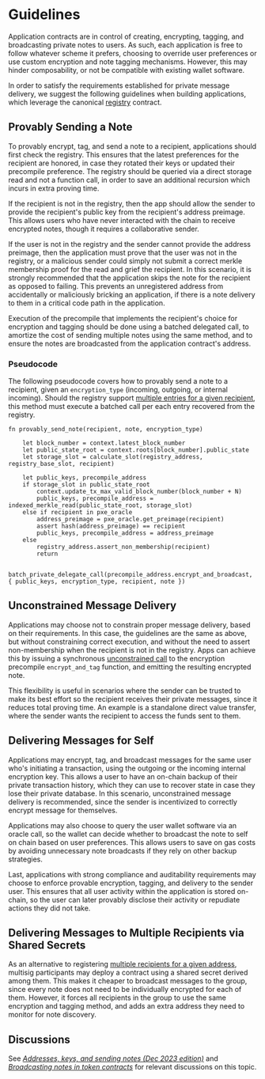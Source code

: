 # Guidelines

Application contracts are in control of creating, encrypting, tagging, and broadcasting private notes to users. As such, each application is free to follow whatever scheme it prefers, choosing to override user preferences or use custom encryption and note tagging mechanisms. However, this may hinder composability, or not be compatible with existing wallet software.

In order to satisfy the requirements established for private message delivery, we suggest the following guidelines when building applications, which leverage the canonical [registry](../pre-compiled-contracts/registry.md) contract.

## Provably Sending a Note

To provably encrypt, tag, and send a note to a recipient, applications should first check the registry. This ensures that the latest preferences for the recipient are honored, in case they rotated their keys or updated their precompile preference. The registry should be queried via a direct storage read and not a function call, in order to save an additional recursion which incurs in extra proving time.

If the recipient is not in the registry, then the app should allow the sender to provide the recipient's public key from the recipient's address preimage. This allows users who have never interacted with the chain to receive encrypted notes, though it requires a collaborative sender.

If the user is not in the registry and the sender cannot provide the address preimage, then the application must prove that the user was not in the registry, or a malicious sender could simply not submit a correct merkle membership proof for the read and grief the recipient. In this scenario, it is strongly recommended that the application skips the note for the recipient as opposed to failing. This prevents an unregistered address from accidentally or maliciously bricking an application, if there is a note delivery to them in a critical code path in the application.

Execution of the precompile that implements the recipient's choice for encryption and tagging should be done using a batched delegated call, to amortize the cost of sending multiple notes using the same method, and to ensure the notes are broadcasted from the application contract's address.

### Pseudocode

The following pseudocode covers how to provably send a note to a recipient, given an `encryption_type` <!-- I think this should be `private_message_type`. Selecting the kind of key is separate from selecting an encryption scheme --> (incoming, outgoing, or internal incoming). Should the registry support [multiple entries for a given recipient](../pre-compiled-contracts/registry.md#multiple-recipients-per-address), this method must execute a batched call per each entry recovered from the registry.

```
fn provably_send_note(recipient, note, encryption_type)

    let block_number = context.latest_block_number
    let public_state_root = context.roots[block_number].public_state
    let storage_slot = calculate_slot(registry_address, registry_base_slot, recipient)

    let public_keys, precompile_address
    if storage_slot in public_state_root
        context.update_tx_max_valid_block_number(block_number + N)
        public_keys, precompile_address = indexed_merkle_read(public_state_root, storage_slot)
    else if recipient in pxe_oracle
        address_preimage = pxe_oracle.get_preimage(recipient)
        assert hash(address_preimage) == recipient
        public_keys, precompile_address = address_preimage
    else
        registry_address.assert_non_membership(recipient)
        return

    batch_private_delegate_call(precompile_address.encrypt_and_broadcast, { public_keys, encryption_type, recipient, note })
```

## Unconstrained Message Delivery

Applications may choose not to constrain proper message delivery, based on their requirements. In this case, the guidelines are the same as above, but without constraining correct execution, and without the need to assert non-membership when the recipient is not in the registry. Apps can achieve this by issuing a synchronous [unconstrained call](../calls//unconstrained-calls.md) to the encryption precompile `encrypt_and_tag` function, and emitting the resulting encrypted note.

This flexibility is useful in scenarios where the sender can be trusted to make its best effort so the recipient receives their private messages, since it reduces total proving time. An example is a standalone direct value transfer, where the sender wants the recipient to access the funds sent to them.

## Delivering Messages for Self

Applications may encrypt, tag, and broadcast messages for the same user who's initiating a transaction, using the outgoing or the incoming internal encryption key. This allows a user to have an on-chain backup of their private transaction history, which they can use to recover state in case they lose their private database. In this scenario, unconstrained message delivery is recommended, since the sender is incentivized to correctly encrypt message for themselves.

Applications may also choose to query the user wallet software via an oracle call, so the wallet can decide whether to broadcast the note to self on chain based on user preferences. This allows users to save on gas costs by avoiding unnecessary note broadcasts if they rely on other backup strategies.

Last, applications with strong compliance and auditability requirements may choose to enforce provable encryption, tagging, and delivery to the sender user. This ensures that all user activity within the application is stored on-chain, so the user can later provably disclose their activity or repudiate actions they did not take.

## Delivering Messages to Multiple Recipients via Shared Secrets

As an alternative to registering [multiple recipients for a given address](../pre-compiled-contracts/registry.md#multiple-recipients-per-address), multisig participants may deploy a contract using a shared secret derived among them. This makes it cheaper to broadcast messages to the group, since every note does not need to be individually encrypted for each of them. However, it forces all recipients in the group to use the same encryption and tagging method, and adds an extra address they need to monitor for note discovery.

## Discussions

See [_Addresses, keys, and sending notes (Dec 2023 edition)_](https://forum.aztec.network/t/addresses-keys-and-sending-notes-dec-2023-edition/2633) and [_Broadcasting notes in token contracts_](https://forum.aztec.network/t/broadcasting-notes-in-token-contracts/2658) for relevant discussions on this topic.
